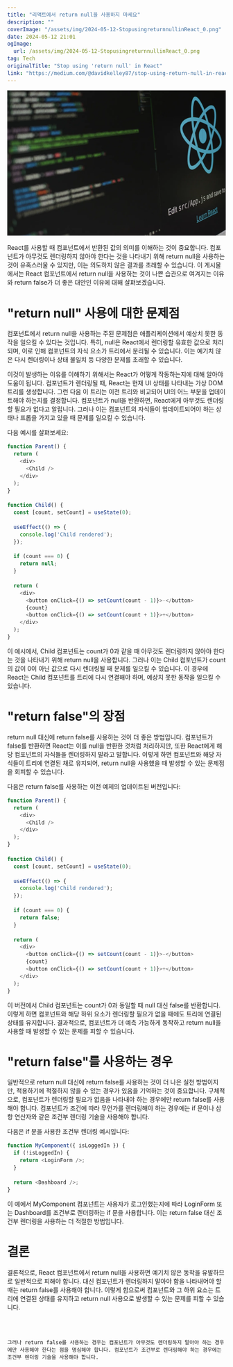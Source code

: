 ```yaml
---
title: "리액트에서 return null을 사용하지 마세요"
description: ""
coverImage: "/assets/img/2024-05-12-StopusingreturnnullinReact_0.png"
date: 2024-05-12 21:01
ogImage: 
  url: /assets/img/2024-05-12-StopusingreturnnullinReact_0.png
tag: Tech
originalTitle: "Stop using 'return null' in React"
link: "https://medium.com/@davidkelley87/stop-using-return-null-in-react-a2ebf08fc9cd"
---
```



<img src="/assets/img/2024-05-12-StopusingreturnnullinReact_0.png" />

React를 사용할 때 컴포넌트에서 반환된 값의 의미를 이해하는 것이 중요합니다. 컴포넌트가 아무것도 렌더링하지 않아야 한다는 것을 나타내기 위해 return null을 사용하는 것이 유혹스러울 수 있지만, 이는 의도하지 않은 결과를 초래할 수 있습니다. 이 게시물에서는 React 컴포넌트에서 return null을 사용하는 것이 나쁜 습관으로 여겨지는 이유와 return false가 더 좋은 대안인 이유에 대해 살펴보겠습니다.

# "return null" 사용에 대한 문제점

컴포넌트에서 return null을 사용하는 주된 문제점은 애플리케이션에서 예상치 못한 동작을 일으킬 수 있다는 것입니다. 특히, null은 React에서 렌더링할 유효한 값으로 처리되며, 이로 인해 컴포넌트의 자식 요소가 트리에서 분리될 수 있습니다. 이는 예기치 않은 다시 렌더링이나 상태 불일치 등 다양한 문제를 초래할 수 있습니다.



이것이 발생하는 이유를 이해하기 위해서는 React가 어떻게 작동하는지에 대해 알아야 도움이 됩니다. 컴포넌트가 렌더링될 때, React는 현재 UI 상태를 나타내는 가상 DOM 트리를 생성합니다. 그런 다음 이 트리는 이전 트리와 비교되어 UI의 어느 부분을 업데이트해야 하는지를 결정합니다. 컴포넌트가 null을 반환하면, React에게 아무것도 렌더링할 필요가 없다고 알립니다. 그러나 이는 컴포넌트의 자식들이 업데이트되어야 하는 상태나 프롭을 가지고 있을 때 문제를 일으킬 수 있습니다.

다음 예시를 살펴보세요:

```js
function Parent() {
  return (
    <div>
      <Child />
    </div>
  );
}

function Child() {
  const [count, setCount] = useState(0);

  useEffect(() => {
    console.log('Child rendered');
  });

  if (count === 0) {
    return null;
  }

  return (
    <div>
      <button onClick={() => setCount(count - 1)}>-</button>
      {count}
      <button onClick={() => setCount(count + 1)}>+</button>
    </div>
  );
}
```

이 예시에서, Child 컴포넌트는 count가 0과 같을 때 아무것도 렌더링하지 않아야 한다는 것을 나타내기 위해 return null을 사용합니다. 그러나 이는 Child 컴포넌트가 count의 값이 0이 아닌 값으로 다시 렌더링될 때 문제를 일으킬 수 있습니다. 이 경우에 React는 Child 컴포넌트를 트리에 다시 연결해야 하며, 예상치 못한 동작을 일으킬 수 있습니다.



# "return false"의 장점

return null 대신에 return false를 사용하는 것이 더 좋은 방법입니다. 컴포넌트가 false를 반환하면 React는 이를 null을 반환한 것처럼 처리하지만, 또한 React에게 해당 컴포넌트의 자식들을 렌더링하지 말라고 말합니다. 이렇게 하면 컴포넌트와 해당 자식들이 트리에 연결된 채로 유지되어, return null을 사용했을 때 발생할 수 있는 문제점을 회피할 수 있습니다.

다음은 return false를 사용하는 이전 예제의 업데이트된 버전입니다:

```js
function Parent() {
  return (
    <div>
      <Child />
    </div>
  );
}

function Child() {
  const [count, setCount] = useState(0);

  useEffect(() => {
    console.log('Child rendered');
  });

  if (count === 0) {
    return false;
  }

  return (
    <div>
      <button onClick={() => setCount(count - 1)}>-</button>
      {count}
      <button onClick={() => setCount(count + 1)}>+</button>
    </div>
  );
}
```



이 버전에서 Child 컴포넌트는 count가 0과 동일할 때 null 대신 false를 반환합니다. 이렇게 하면 컴포넌트와 해당 하위 요소가 렌더링할 필요가 없을 때에도 트리에 연결된 상태를 유지합니다. 결과적으로, 컴포넌트가 더 예측 가능하게 동작하고 return null을 사용할 때 발생할 수 있는 문제를 피할 수 있습니다.

# "return false"를 사용하는 경우

일반적으로 return null 대신에 return false를 사용하는 것이 더 나은 실천 방법이지만, 적용하기에 적절하지 않을 수 있는 경우가 있음을 기억하는 것이 중요합니다. 구체적으로, 컴포넌트가 렌더링할 필요가 없음을 나타내야 하는 경우에만 return false를 사용해야 합니다. 컴포넌트가 조건에 따라 무언가를 렌더링해야 하는 경우에는 if 문이나 삼항 연산자와 같은 조건부 렌더링 기술을 사용해야 합니다.

다음은 if 문을 사용한 조건부 렌더링 예시입니다:



```js
function MyComponent({ isLoggedIn }) {
  if (!isLoggedIn) {
    return <LoginForm />;
  }

  return <Dashboard />;
}
```

이 예에서 MyComponent 컴포넌트는 사용자가 로그인했는지에 따라 LoginForm 또는 Dashboard를 조건부로 렌더링하는 if 문을 사용합니다. 이는 return false 대신 조건부 렌더링을 사용하는 더 적절한 방법입니다.

# 결론

결론적으로, React 컴포넌트에서 return null을 사용하면 예기치 않은 동작을 유발하므로 일반적으로 피해야 합니다. 대신 컴포넌트가 렌더링하지 말아야 함을 나타내어야 할 때는 return false를 사용해야 합니다. 이렇게 함으로써 컴포넌트와 그 하위 요소는 트리에 연결된 상태를 유지하고 return null 사용으로 발생할 수 있는 문제를 피할 수 있습니다.
```



그러나 return false를 사용하는 경우는 컴포넌트가 아무것도 렌더링하지 말아야 하는 경우에만 사용해야 한다는 점을 명심해야 합니다. 컴포넌트가 조건부로 렌더링해야 하는 경우에는 조건부 렌더링 기술을 사용해야 합니다.